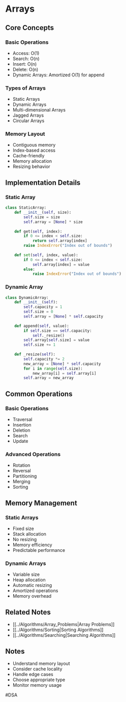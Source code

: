 # Arrays

## Core Concepts

### Basic Operations
- Access: O(1)
- Search: O(n)
- Insert: O(n)
- Delete: O(n)
- Dynamic Arrays: Amortized O(1) for append

### Types of Arrays
- Static Arrays
- Dynamic Arrays
- Multi-dimensional Arrays
- Jagged Arrays
- Circular Arrays

### Memory Layout
- Contiguous memory
- Index-based access
- Cache-friendly
- Memory allocation
- Resizing behavior

## Implementation Details

### Static Array
```python
class StaticArray:
    def __init__(self, size):
        self.size = size
        self.array = [None] * size
    
    def get(self, index):
        if 0 <= index < self.size:
            return self.array[index]
        raise IndexError("Index out of bounds")
    
    def set(self, index, value):
        if 0 <= index < self.size:
            self.array[index] = value
        else:
            raise IndexError("Index out of bounds")
```

### Dynamic Array
```python
class DynamicArray:
    def __init__(self):
        self.capacity = 1
        self.size = 0
        self.array = [None] * self.capacity
    
    def append(self, value):
        if self.size == self.capacity:
            self._resize()
        self.array[self.size] = value
        self.size += 1
    
    def _resize(self):
        self.capacity *= 2
        new_array = [None] * self.capacity
        for i in range(self.size):
            new_array[i] = self.array[i]
        self.array = new_array
```

## Common Operations

### Basic Operations
- Traversal
- Insertion
- Deletion
- Search
- Update

### Advanced Operations
- Rotation
- Reversal
- Partitioning
- Merging
- Sorting

## Memory Management

### Static Arrays
- Fixed size
- Stack allocation
- No resizing
- Memory efficiency
- Predictable performance

### Dynamic Arrays
- Variable size
- Heap allocation
- Automatic resizing
- Amortized operations
- Memory overhead

## Related Notes
- [[../Algorithms/Array_Problems|Array Problems]]
- [[../Algorithms/Sorting|Sorting Algorithms]]
- [[../Algorithms/Searching|Searching Algorithms]]

## Notes
- Understand memory layout
- Consider cache locality
- Handle edge cases
- Choose appropriate type
- Monitor memory usage 

#DSA
